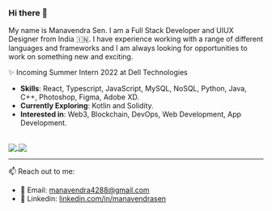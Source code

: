 ### Hi there 👋

My name is Manavendra Sen.
I am a Full Stack Developer and UIUX Designer from India 🇮🇳. 
I have experience working with a range of different languages and frameworks and I am always looking for opportunities to work on something new and exciting.

✨ Incoming Summer Intern 2022 at Dell Technologies

- **Skills**: React, Typescript, JavaScript, MySQL, NoSQL, Python, Java, C++, Photoshop, Figma, Adobe XD.
- **Currently Exploring**: Kotlin and Solidity.
- **Interested in**: Web3, Blockchain, DevOps, Web Development, App Development.

<br/>
<!-- [![Manavendra's wakatime stats](https://github-readme-stats.vercel.app/api/wakatime?username=manavendrasen)](https://github.com/manavendrasen) -->
<a href="https://github.com/anuraghazra/github-readme-stats" style="margin=16px">
  <img align="center" src="https://github-readme-stats.vercel.app/api?username=manavendrasen&show_icons=false&count_private=true&show_icons=true" />
</a>
<a href="https://github.com/anuraghazra/convoychat" style="margin=16px">
  <img align="center" src="https://github-readme-stats.vercel.app/api/wakatime?username=manavendrasen&layout=compact&theme=github-dark&langs_count=8" />
</a>

<hr/>

📫 Reach out to me: 
- 🚀 Email: [manavendra4288@gmail.com](mailto:manavendra4288@gmail.com)
- 🤝 Linkedin: [linkedin.com/in/manavendrasen](https://www.linkedin.com/in/manavendrasen/)
 
